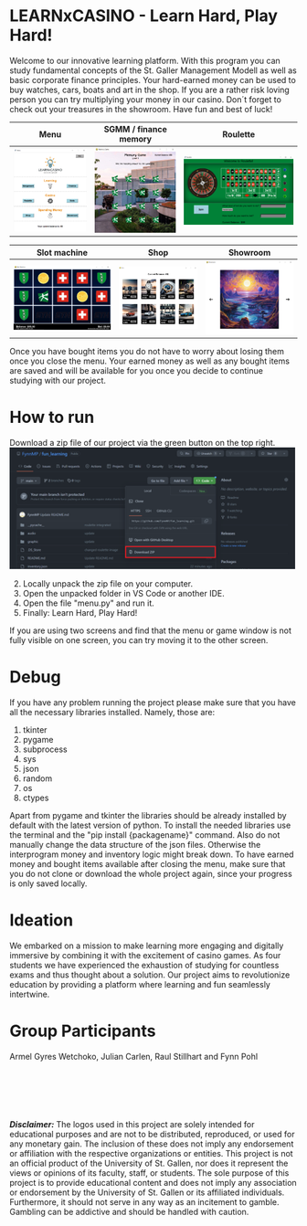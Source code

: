 # LEARNxCASINO - Learn Hard, Play Hard!

Welcome to our innovative learning platform. With this program you can study fundamental concepts of the St. Galler Management Modell as well as basic corporate finance principles. Your hard-earned money can be used to buy watches, cars, boats and art in the shop. If you are a rather risk loving person you can try multiplying your money in our casino. Don´t forget to check out your treasures in the showroom. Have fun and best of luck!

Menu                                                    |  SGMM / finance memory                              |  Roulette           
:------------------------------------------------------:|:------------------------------------------------------:|:------------------------------------------------------:
<img src="graphic/Readme/menu.png" width="220">         |  <img src="graphic/Readme/memory.png" width="230">     | <img src="graphic/Readme/roulette.png" width="330"> 

Slot machine                                            |  Shop                                                  |  Showroom           
:------------------------------------------------------:|:------------------------------------------------------:|:------------------------------------------------------:
<img src="graphic/Readme/slot.png" width="290">         |  <img src="graphic/Readme/shop.png" width="250">       | <img src="graphic/Readme/showroom.png" width="240">


Once you have bought items you do not have to worry about losing them once you close the menu. Your earned money as well as any bought items are saved and will be available for you once you decide to continue studying with our project. 

# How to run
Download a zip file of our project via the green button on the top right. <br />
<img src="graphic/Readme/download.png" width="500"> 

2. Locally unpack the zip file on your computer.
3. Open the unpacked folder in VS Code or another IDE.
4. Open the file "menu.py" and run it. 
5. Finally: Learn Hard, Play Hard!

If you are using two screens and find that the menu or game window is not fully visible on one screen, you can try moving it to the other screen.

# Debug
If you have any problem running the project please make sure that you have all the necessary libraries installed. Namely, those are: 
1. tkinter
2. pygame
3. subprocess 
4. sys
5. json
6. random
7. os
8. ctypes

Apart from pygame and tkinter the libraries should be already installed by default with the latest version of python. To install the needed libraries use the terminal and the "pip install {packagename}" command. 
Also do not manually change the data structure of the json files. Otherwise the interprogram money and inventory logic might break down. To have earned money and bought items available after closing the menu, make sure that you do not clone or download the whole project again, since your progress is only saved locally.  

# Ideation
We embarked on a mission to make learning more engaging and digitally immersive by combining it with the excitement of casino games. As four students we have experienced the exhaustion of studying for countless exams and thus thought about a solution. Our project aims to revolutionize education by providing a platform where learning and fun seamlessly intertwine.

# Group Participants
Armel Gyres Wetchoko, Julian Carlen, Raul Stillhart and Fynn Pohl 
<br />
<br />
<br />
<br />
<br />
<br />
<br />
***Disclaimer:*** The logos used in this project are solely intended for educational purposes and are not to be distributed, reproduced, or used for any monetary gain. The inclusion of these does not imply any endorsement or affiliation with the respective organizations or entities. This project is not an official product of the University of St. Gallen, nor does it represent the views or opinions of its faculty, staff, or students. The sole purpose of this project is to provide educational content and does not imply any association or endorsement by the University of St. Gallen or its affiliated individuals. Furthermore, it should not serve in any way as an incitement to gamble. 
Gambling can be addictive and should be handled with caution. 
